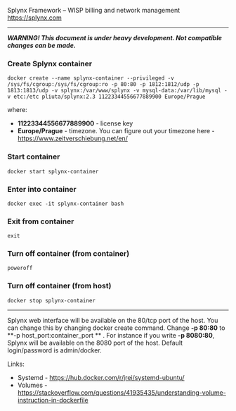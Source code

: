 Splynx Framework – WISP billing and network management  
https://splynx.com

---

***WARNING! This document is under heavy development. Not compatible changes can be made.***


### Create Splynx container  
`docker create --name splynx-container --privileged -v /sys/fs/cgroup:/sys/fs/cgroup:ro -p 80:80 -p 1812:1812/udp -p 1813:1813/udp -v splynx:/var/www/splynx -v mysql-data:/var/lib/mysql -v etc:/etc pliuta/splynx:2.3 11223344556677889900 Europe/Prague`

where:  
* **11223344556677889900** - license key
* **Europe/Prague** - timezone. You can figure out your timezone here - https://www.zeitverschiebung.net/en/

### Start container  
`docker start splynx-container`

### Enter into container  
`docker exec -it splynx-container bash`

### Exit from container  
`exit`

### Turn off container (from container)  
`poweroff`

### Turn off container (from host)
`docker stop splynx-container`

---
Splynx web interface will be available on the 80/tcp port of the host. You can change this by changing docker create command. Change **-p 80:80** to **-p host_port:container_port ** . For instance if you write **-p 8080:80**, Splynx will be available on the 8080 port of the host.
Default login/password is admin/docker.

Links:  
* Systemd - https://hub.docker.com/r/jrei/systemd-ubuntu/
* Volumes - https://stackoverflow.com/questions/41935435/understanding-volume-instruction-in-dockerfile

